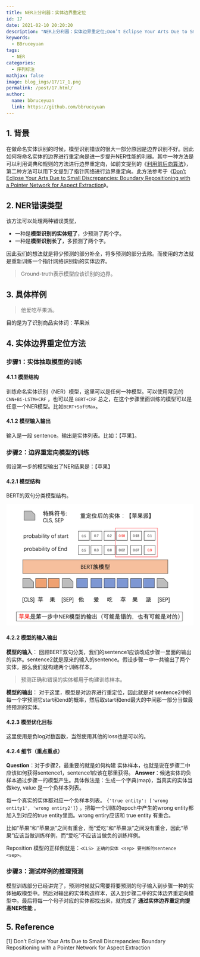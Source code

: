 ```yaml
---
title: NER上分利器：实体边界重定位
id: 17
date: 2021-02-10 20:20:20
description: "NER上分利器：实体边界重定位;Don’t Eclipse Your Arts Due to Small Discrepancies: Boundary Repositioning with a Pointer Network for Aspect Extraction"
keywords: 
  - BBruceyuan
tags: 
  - NER
categories: 
  - 序列标注
mathjax: false
image: blog_imgs/17/17_1.png
permalink: /post/17.html/
author: 
  name: bbruceyuan
  link: https://github.com/bbruceyuan
---
```


## 1. 背景
在做命名实体识别的时候，模型识别错误的很大一部分原因是边界识别不好。因此如何将命名实体的边界进行重定向是进一步提升NER性能的利器。其中一种方法是可以利用词典和规则的方法进行边界重定向，如前文提到的《[利用前后向算法](https://bbruceyuan.github.io/post/2.html)》，第二种方法可以用下文提到了指针网络进行边界重定向。此方法参考于《[Don’t Eclipse Your Arts Due to Small Discrepancies: Boundary Repositioning with a Pointer Network for Aspect Extraction](17.html)》。

## 2. NER错误类型
该方法可以处理两种错误类型，

- 一种是**模型识别的实体短了**，少预测了两个字。
- 一种是**模型识别长了**，多预测了两个字。

因此我们的想法就是将少预测的部分补全，将多预测的部分去除。而使用的方法就是重新训练一个指针网络识别新的实体边界。
> Ground-truth表示模型应该识别的边界。


## 3. 具体样例
> 他爱吃苹果派。

目的是为了识别商品实体词：苹果派
## 4. 实体边界重定位方法
### 步骤1：实体抽取模型的训练
#### 4.1.1 模型结构
训练命名实体识别（NER）模型，这里可以是任何一种模型。可以使用常见的 `CNN+Bi-LSTM+CRF` ，也可以是 `BERT+CRF` 总之，在这个步骤里面训练的模型可以是任意一个NER模型。比如`BERT+SoftMax`。

#### 4.1.2 模型输入输出
输入是一段 sentence。输出是实体列表。比如：【苹果】。

### 步骤2：边界重定向模型的训练
假设第一步的模型输出了NER结果是：【苹果】

#### 4.2.1 模型结构
BERT的双句分类模型结构。

![image.png](/blog_imgs/17/17_1.png)

#### 4.2.2 模型的输入输出
**模型的输入**：
回顾BERT双句分类，我们的sentence1应该改成步骤一里面的输出的实体。sentence2就是原来的输入的sentence。假设步骤一中一共输出了两个实体，那么我们就构建两个训练样本。
> 预测正确和错误的实体都用于构建训练样本。


**模型的输出**：
对于这里，模型是对边界进行重定位，因此就是对 sentence2中的每一个字预测它start和end的概率，然后取start和end最大的中间那一部分当做最终预测的实体。


#### 4.2.3 模型优化目标
这里使用是负log对数函数，当然使用其他的loss也是可以的。


#### 4.2.4 细节（重点重点）
**Question**：对于步骤2，最重要的就是如何构建 实体样本，也就是说在步骤二中应该如何获得sentence1，sentence1应该在那里获得。
**Answer**：候选实体的负样本通过步骤一的模型产生。具体做法是：生成一个字典(map)，当真实的实体当做key, value 是一个负样本列表。


每一个真实的实体都对应一个负样本列表。 `{'true entity': ['wrong entity1', 'wrong entiry2']}` 。把每一个训练的epoch中产生的wrong entity都加入到对应的true entity里面。wrong entiry应该和 true entity 有重合。


比如“苹果”和“苹果派”之间有重合，而“爱吃”和“苹果派”之间没有重合，因此“苹果”应该当做训练样例，而“爱吃”不应该当做负的训练样例。


Reposition 模型的正样例就是：`<CLS> 正确的实体 <sep> 要判断的sentence <sep>。`


### 步骤3：测试样例的推理预测
模型训练部分已经讲完了，预测时候就只需要将要预测的句子输入到步骤一种的实体抽取模型中。然后对输出的实体构造样本，送入到步骤二中的实体边界重定向模型中。最后将每一个句子对应的实体都找出来，就完成了 **通过实体边界重定向提高NER性能** 。


## 5. Reference
[1] Don’t Eclipse Your Arts Due to Small Discrepancies: Boundary Repositioning with a Pointer Network for Aspect Extraction
